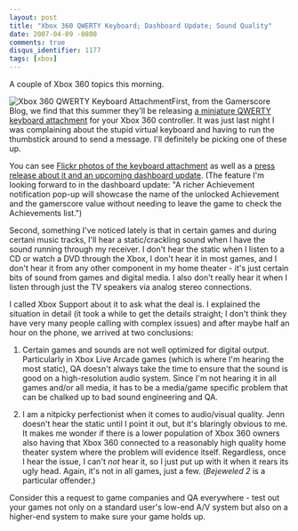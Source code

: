 ```yaml
---
layout: post
title: "Xbox 360 QWERTY Keyboard; Dashboard Update; Sound Quality"
date: 2007-04-09 -0800
comments: true
disqus_identifier: 1177
tags: [xbox]
---
```

A couple of Xbox 360 topics this morning.

 ![Xbox 360 QWERTY Keyboard
Attachment](https://hyqi8g.dm2304.livefilestore.com/y2p7y-18dEE2fh0MyOjUFceqkX6OdEk3uDIKkCzFqR2mWs5VaZwqLFqAsnYm_Dk4udn8YZTZq2h51I5qg9nF2uzPMFziR5WalEKNbYyXYPj10I/20070409qwerty360.png?psid=1)First,
from the Gamerscore Blog, we find that this summer they'll be releasing
[a miniature QWERTY keyboard
attachment](http://gamerscoreblog.com/team/archive/2007/04/08/543788.aspx)
for your Xbox 360 controller. It was just last night I was complaining
about the stupid virtual keyboard and having to run the thumbstick
around to send a message. I'll definitely be picking one of these up.

 You can see [Flickr photos of the keyboard
attachment](http://www.flickr.com/photos/gamerscore/451798354/) as well
as a [press release about it and an upcoming dashboard
update](http://gamerscoreblog.com/team/archive/2007/04/08/543787.aspx).
(The feature I'm looking forward to in the dashboard update: "A richer
Achievement notification pop-up will showcase the name of the unlocked
Achievement and the gamerscore value without needing to leave the game
to check the Achievements list.")

 Second, something I've noticed lately is that in certain games and
during certani music tracks, I'll hear a static/crackling sound when I
have the sound running through my receiver. I don't hear the static when
I listen to a CD or watch a DVD through the Xbox, I don't hear it in
most games, and I don't hear it from any other component in my home
theater - it's just certain bits of sound from games and digital media.
I also don't really hear it when I listen through just the TV speakers
via analog stereo connections.

 I called Xbox Support about it to ask what the deal is. I explained the
situation in detail (it took a while to get the details straight; I
don't think they have very many people calling with complex issues) and
after maybe half an hour on the phone, we arrived at two conclusions:

 1) Certain games and sounds are not well optimized for digital output.
Particularly in Xbox Live Arcade games (which is where I'm hearing the
most static), QA doesn't always take the time to ensure that the sound
is good on a high-resolution audio system. Since I'm not hearing it in
all games and/or all media, it has to be a media/game specific problem
that can be chalked up to bad sound engineering and QA.

 2) I am a nitpicky perfectionist when it comes to audio/visual quality.
Jenn doesn't hear the static until I point it out, but it's blaringly
obvious to me. It makes me wonder if there is a lower population of Xbox
360 owners also having that Xbox 360 connected to a reasonably high
quality home theater system where the problem will evidence itself.
Regardless, once I hear the issue, I can't *not* hear it, so I just put
up with it when it rears its ugly head. Again, it's not in all games,
just a few. (*Bejeweled 2* is a particular offender.)

 Consider this a request to game companies and QA everywhere - test out
your games not only on a standard user's low-end A/V system but also on
a higher-end system to make sure your game holds up.
